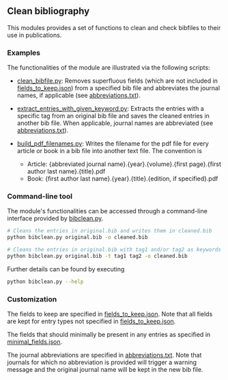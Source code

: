 ## Clean bibliography

This modules provides a set of functions to clean and check bibfiles to their use in publications.


### Examples

The functionalities of the module are illustrated via the following scripts:

- [clean_bibfile.py](examples/clean_bibfile.py): Removes superfluous fields (which are not included in [fields_to_keep.json]) from a specified bib file and abbreviates the journal names, if applicable (see [abbreviations.txt]).

- [extract_entries_with_given_keyword.py](examples/extract_entries_with_given_keyword.py): Extracts the entries with a specific tag from an original bib file and saves the cleaned entries in another bib file. When applicable, journal names are abbreviated (see [abbreviations.txt]).

- [build_pdf_filenames.py](examples/build_pdf_filenames.py): Writes the filename for the pdf file for every article or book in a bib file into another text file. The convention is
  - Article: {abbreviated journal name}.{year}.{volume}.{first page}.{first author last name}.{title}.pdf
  - Book: {first author last name}.{year}.{title}.{edition, if specified}.pdf


### Command-line tool

The module's functionalities can be accessed through a command-line interface provided by [bibclean.py](bibclean.py).
```bash
# Cleans the entries in original.bib and writes them in cleaned.bib
python bibclean.py original.bib -o cleaned.bib

# Cleans the entries in original.bib with tag1 and/or tag2 as keywords and writes them in cleaned.bib
python bibclean.py original.bib -t tag1 tag2 -o cleaned.bib
```
Further details can be found by executing
```bash
python bibclean.py --help
```


### Customization

The fields to keep are specified in [fields_to_keep.json]. Note that all fields are kept for entry types not specified in [fields_to_keep.json].

The fields that should minimally be present in any entries as specified in [minimal_fields.json].

The journal abbreviations are specified in [abbreviations.txt]. Note that journals for which no abbreviation is provided will trigger a warning message and the original journal name will be kept in the new bib file.



[abbreviations.txt]:   clean_bibliography/config/abbreviations.txt
[fields_to_keep.json]: clean_bibliography/config/fields_to_keep.json
[minimal_fields.json]: clean_bibliography/config/minimal_fields.json
